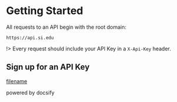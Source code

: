 <!-- Intro -->
# Getting Started

All requests to an API begin with the root domain: 

```shell
https://api.si.edu
```

!> Every request should include your API Key in a `X-Api-Key` header. 

## Sign up for an API Key

[filename](_includes/api_key_form.html ':include')





powered by docsify